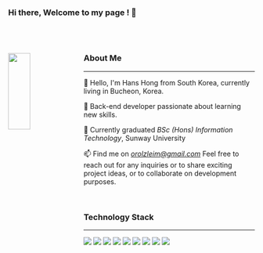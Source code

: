 ### Hi there, Welcome to my page ! 👋
<br>
<br>



<div>
  <img src = "https://github.com/woojinhong/woojinhong/assets/61961800/1be20443-e323-43a4-916c-d14ef63de097" width="30%" height="20%" align="left">
  <p>

  ### About Me
  ---
  
  👋 Hello, I'm Hans Hong from South Korea, currently living in Bucheon, Korea.
  
  🚀 Back-end developer passionate about learning new skills.
  
  💼 Currently graduated *BSc (Hons) Information Technology*, Sunway University 
  
  📫 Find me on *orolzleim@gmail.com* Feel free to reach out for any inquiries or to share exciting project ideas, or to collaborate on development purposes.

  </p>
</div>

<br>

### Technology Stack
---
<img src="https://img.shields.io/badge/java-007396?style=for-the-badge&logo=OpenJDK&logoColor=white">  <img src="https://img.shields.io/badge/Spring-6DB33F?style=for-the-badge&logo=Spring&logoColor=white">
<img src="https://img.shields.io/badge/Spring_Boot-F2F4F9?style=for-the-badge&logo=spring-boot"/>
<img src="https://img.shields.io/badge/JUnit5-25A162?style=for-the-badge&logo=JUnit5&logoColor=white">
<img src="https://img.shields.io/badge/MySQL-4479A1?style=for-the-badge&logo=MySQL&logoColor=white">
<img src="https://img.shields.io/badge/HTML5-E34F26?style=for-the-badge&logo=HTML5&logoColor=white">
<img src="https://img.shields.io/badge/CSS3-1572B6?style=for-the-badge&logo=CSS3&logoColor=white">
<img src="https://img.shields.io/badge/JavaScript-F7DF1E?style=for-the-badge&logo=JavaScript&logoColor=white">
<img src="https://img.shields.io/badge/apache_maven-C71A36?style=for-the-badge&logo=apachemaven&logoColor=white"/>


